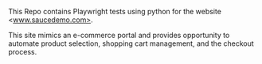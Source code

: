 This Repo contains Playwright tests using python for the website <www.saucedemo.com>. 

This site mimics an e-commerce portal and provides opportunity to automate product selection, shopping cart management, and the checkout process.